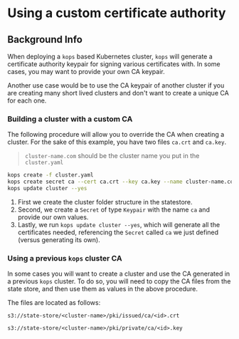 # Using a custom certificate authority

## Background Info

When deploying a `kops` based Kubernetes cluster, `kops` will generate a certificate authority keypair for signing
various certificates with. In some cases, you may want to provide your own CA keypair.

Another use case would be to use the CA keypair of another cluster if you are creating many
short lived clusters and don't want to create a unique CA for each one.

### Building a cluster with a custom CA

The following procedure will allow you to override the CA when creating a cluster. For the sake of this example, you have two files
`ca.crt` and `ca.key`. 

>`cluster-name.com` should be the cluster name you put in the `cluster.yaml`

```bash
kops create -f cluster.yaml
kops create secret ca --cert ca.crt --key ca.key --name cluster-name.com
kops update cluster --yes
```

1. First we create the cluster folder structure in the statestore.
2. Second, we create a `Secret` of type `Keypair` with the name `ca` and provide our own values.
3. Lastly, we run `kops update cluster --yes`, which will generate all the certificates needed, referencing the `Secret` called `ca` we just defined (versus generating its own).

### Using a previous `kops` cluster CA

In some cases you will want to create a cluster and use the CA generated in a previous `kops` cluster.
To do so, you will need to copy the CA files from the state store, and then use them as values in the above procedure.

The files are located as follows:

`s3://state-store/<cluster-name>/pki/issued/ca/<id>.crt`

`s3://state-store/<cluster-name>/pki/private/ca/<id>.key`

